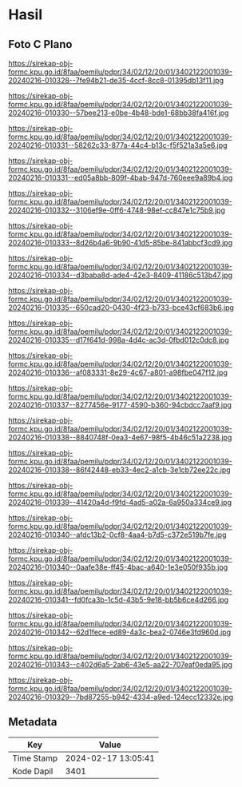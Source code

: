 # Hasil

## Foto C Plano

https://sirekap-obj-formc.kpu.go.id/8faa/pemilu/pdpr/34/02/12/20/01/3402122001039-20240216-010328--7fe94b21-de35-4ccf-8cc8-01395db13f11.jpg

https://sirekap-obj-formc.kpu.go.id/8faa/pemilu/pdpr/34/02/12/20/01/3402122001039-20240216-010330--57bee213-e0be-4b48-bde1-68bb38fa416f.jpg

https://sirekap-obj-formc.kpu.go.id/8faa/pemilu/pdpr/34/02/12/20/01/3402122001039-20240216-010331--58262c33-877a-44c4-b13c-f5f521a3a5e6.jpg

https://sirekap-obj-formc.kpu.go.id/8faa/pemilu/pdpr/34/02/12/20/01/3402122001039-20240216-010331--ed05a8bb-809f-4bab-947d-760eee9a89b4.jpg

https://sirekap-obj-formc.kpu.go.id/8faa/pemilu/pdpr/34/02/12/20/01/3402122001039-20240216-010332--3106ef9e-0ff6-4748-98ef-cc847e1c75b9.jpg

https://sirekap-obj-formc.kpu.go.id/8faa/pemilu/pdpr/34/02/12/20/01/3402122001039-20240216-010333--8d26b4a6-9b90-41d5-85be-841abbcf3cd9.jpg

https://sirekap-obj-formc.kpu.go.id/8faa/pemilu/pdpr/34/02/12/20/01/3402122001039-20240216-010334--d3baba8d-ade4-42e3-8409-41186c513b47.jpg

https://sirekap-obj-formc.kpu.go.id/8faa/pemilu/pdpr/34/02/12/20/01/3402122001039-20240216-010335--650cad20-0430-4f23-b733-bce43cf683b6.jpg

https://sirekap-obj-formc.kpu.go.id/8faa/pemilu/pdpr/34/02/12/20/01/3402122001039-20240216-010335--d17f641d-998a-4d4c-ac3d-0fbd012c0dc8.jpg

https://sirekap-obj-formc.kpu.go.id/8faa/pemilu/pdpr/34/02/12/20/01/3402122001039-20240216-010336--af083331-8e29-4c67-a801-a98fbe047f12.jpg

https://sirekap-obj-formc.kpu.go.id/8faa/pemilu/pdpr/34/02/12/20/01/3402122001039-20240216-010337--8277456e-9177-4590-b360-94cbdcc7aaf9.jpg

https://sirekap-obj-formc.kpu.go.id/8faa/pemilu/pdpr/34/02/12/20/01/3402122001039-20240216-010338--8840748f-0ea3-4e67-98f5-4b46c51a2238.jpg

https://sirekap-obj-formc.kpu.go.id/8faa/pemilu/pdpr/34/02/12/20/01/3402122001039-20240216-010338--86f42448-eb33-4ec2-a1cb-3e1cb72ee22c.jpg

https://sirekap-obj-formc.kpu.go.id/8faa/pemilu/pdpr/34/02/12/20/01/3402122001039-20240216-010339--41420a4d-f9fd-4ad5-a02a-6a950a334ce9.jpg

https://sirekap-obj-formc.kpu.go.id/8faa/pemilu/pdpr/34/02/12/20/01/3402122001039-20240216-010340--afdc13b2-0cf8-4aa4-b7d5-c372e519b7fe.jpg

https://sirekap-obj-formc.kpu.go.id/8faa/pemilu/pdpr/34/02/12/20/01/3402122001039-20240216-010340--0aafe38e-ff45-4bac-a640-1e3e050f935b.jpg

https://sirekap-obj-formc.kpu.go.id/8faa/pemilu/pdpr/34/02/12/20/01/3402122001039-20240216-010341--fd0fca3b-1c5d-43b5-9e18-bb5b6ce4d266.jpg

https://sirekap-obj-formc.kpu.go.id/8faa/pemilu/pdpr/34/02/12/20/01/3402122001039-20240216-010342--62d1fece-ed89-4a3c-bea2-0746e3fd960d.jpg

https://sirekap-obj-formc.kpu.go.id/8faa/pemilu/pdpr/34/02/12/20/01/3402122001039-20240216-010343--c402d6a5-2ab6-43e5-aa22-707eaf0eda95.jpg

https://sirekap-obj-formc.kpu.go.id/8faa/pemilu/pdpr/34/02/12/20/01/3402122001039-20240216-010329--7bd87255-b942-4334-a9ed-124ecc12332e.jpg


## Metadata

| Key        | Value               |
| ---------- | ------------------- |
| Time Stamp | 2024-02-17 13:05:41 |
| Kode Dapil | 3401                |



